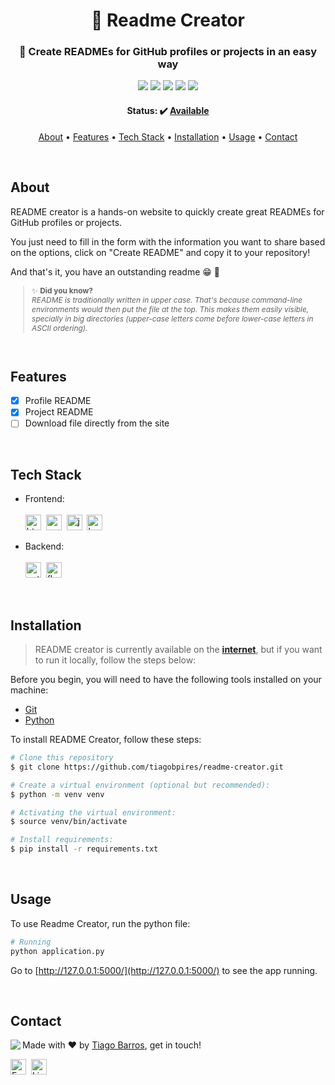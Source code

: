 <h1 align="center">
	📜 Readme Creator
</h1>

<h3 align="center">
	🚀 Create READMEs for GitHub profiles or projects in an easy way
</h3>

<p align="center">
	<img src="https://img.shields.io/badge/PRs-welcome-brightgreen.svg?style=flat-square"/>
	<img src="https://img.shields.io/github/license/tiagobpires/readme-creator?color=green"/>
	<img src="https://img.shields.io/github/repo-size/tiagobpires/readme-creator?color=green"/>
	<img src="https://img.shields.io/github/last-commit/tiagobpires/readme-creator?color=green"/>
	<img src="https://img.shields.io/github/languages/count/tiagobpires/readme-creator?color=green"/>
</p>

<h4 align="center">
	Status: ✔️ <a href="https://readmecreator.herokuapp.com/">Available</a>
</h4>

<p align="center">
	<a href="#about">About</a> •
	<a href="#features">Features</a> •
	<a href="#tech-stack">Tech Stack</a> •
	<a href="#installation">Installation</a> •
	<a href="#usage">Usage</a> • 
	<a href="#contact">Contact</a> 
</p>

<br/>

## About

README creator is a hands-on website to quickly create great READMEs for GitHub profiles or projects.

You just need to fill in the form with the information you want to share based on the options, click on "Create README" and copy it to your repository!

And that's it, you have an outstanding readme 😁 🎉

<span style="font-size: 85%">

> ✨ **Did you know?** <br> _README is traditionally written in upper case. That's because command-line environments would then put the file at the top. This makes them easily visible, specially in big directories (upper-case letters come before lower-case letters in ASCII ordering)._

</span>
<br/>

## Features

- [x] Profile README
- [x] Project README
- [ ] Download file directly from the site

<br/>

## Tech Stack

- Frontend: </br></br>
  <img src="https://img.shields.io/badge/Html5-05122A?style=flat&logo=html5" alt="html5 Badge" height="25">&nbsp;
  <img src="https://img.shields.io/badge/Css3-05122A?style=flat&logo=css3" alt="css3 Badge" height="25">&nbsp;
  <img src="https://img.shields.io/badge/Javascript-05122A?style=flat&logo=javascript" alt="javascript Badge" height="25">&nbsp;
  <img src="https://img.shields.io/badge/Bootstrap-05122A?style=flat&logo=bootstrap" alt="bootstrap Badge" height="25">&nbsp;

- Backend: </br></br>
  <img src="https://img.shields.io/badge/Python-05122A?style=flat&logo=python" alt="python Badge" height="25">&nbsp;
  <img src="https://img.shields.io/badge/Flask-05122A?style=flat&logo=flask" alt="flask Badge" height="25">&nbsp;

<br/>

## Installation

> README creator is currently available on the [**internet**](https://readmecreator.herokuapp.com/), but if you want to run it locally, follow the steps below:

Before you begin, you will need to have the following tools installed on your machine:

- [Git](https://git-scm.com/)
- [Python](https://www.python.org/)

To install README Creator, follow these steps:

```sh
# Clone this repository
$ git clone https://github.com/tiagobpires/readme-creator.git

# Create a virtual environment (optional but recommended):
$ python -m venv venv

# Activating the virtual environment:
$ source venv/bin/activate

# Install requirements:
$ pip install -r requirements.txt
```

<br/>

## Usage

To use Readme Creator, run the python file:

```sh
# Running
python application.py
```

Go to [http://127.0.0.1:5000/](http://127.0.0.1:5000/) to see the app running.

<br/>

## Contact

<img align="left" src="https://avatars.githubusercontent.com/tiagobpires?size=100">

Made with ❤️ by [Tiago Barros](https://github.com/tiagobpires), get in touch!

<a href="mailto:tiagobarrospires@gmail.com" target="_blank"><img src="https://img.shields.io/badge/tiagobarrospires@gmail.com-D14836?style=flat&logo=gmail&logoColor=white" alt="Email Badge" height="25"></a>&nbsp;
<a href="https://www.linkedin.com/in/tiagobpries" target="_blank"><img src="https://img.shields.io/badge/tiagobpries-0077B5?style=flat&logo=linkedin&logoColor=white" alt="LinkedIn Badge" height="25"></a>&nbsp;

<br clear="left"/>
